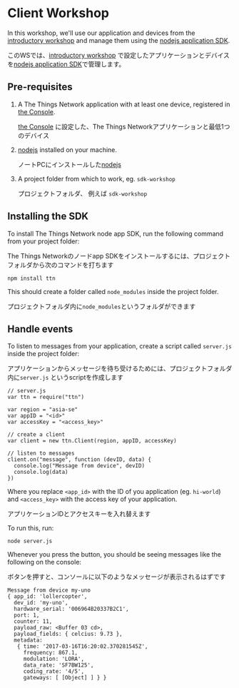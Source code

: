 
# Client Workshop

In this workshop, we'll use our application and devices from the [introductory
workshop](../) and manage them using the [nodejs application
SDK](https://github.com/TheThingsNetwork/node-app-sdk).

このWSでは、[introductory workshop](../) で設定したアプリケーションとデバイスを[nodejs application
SDK](https://github.com/TheThingsNetwork/node-app-sdk)で管理します。

## Pre-requisites

1. A The Things Network application with at least one device, registered in [the
   Console](https://console.thethingsnetwork.org).

   [the Console](https://console.thethingsnetwork.org) に設定した、The Things Networkアプリケーションと最低1つのデバイス
2. [nodejs](https://nodejs.org/en/) installed on your machine.

    ノートPCにインストールした[nodejs](https://nodejs.org/en/)
3. A project folder from which to work, eg. `sdk-workshop`

    プロジェクトフォルダ、 例えば `sdk-workshop`

## Installing the SDK

To install The Things Network node app SDK, run the following command from your project folder:

The Things Networkのノードapp SDKをインストールするには、プロジェクトフォルダから次のコマンドを打ちます

```
npm install ttn
```

This should create a folder called `node_modules` inside the project folder.

プロジェクトフォルダ内に`node_modules`というフォルダができます

## Handle events

To listen to messages from your application, create a script called `server.js` inside the project folder:

アプリケーションからメッセージを待ち受けるためには、プロジェクトフォルダ内に`server.js` というscriptを作成します

```
// server.js
var ttn = require("ttn")

var region = "asia-se"
var appID = "<id>"
var accessKey = "<access_key>"

// create a client
var client = new ttn.Client(region, appID, accessKey)

// listen to messages
client.on("message", function (devID, data) {
  console.log("Message from device", devID)
  console.log(data)
})
```

Where you replace `<app_id>` with the ID of you application (eg. `hi-world`)
and `<access_key>` with the access key of your application.

アプリケーションIDとアクセスキーを入れ替えます

To run this, run:

```
node server.js
```

Whenever you press the button, you should be seeing messages like the following
on the console:

ボタンを押すと、コンソールに以下のようなメッセージが表示されるはずです

```
Message from device my-uno
{ app_id: 'lollercopter',
  dev_id: 'my-uno',
  hardware_serial: '006964B20337B2C1',
  port: 1,
  counter: 11,
  payload_raw: <Buffer 03 cd>,
  payload_fields: { celcius: 9.73 },
  metadata:
   { time: '2017-03-16T16:20:02.370281545Z',
     frequency: 867.1,
     modulation: 'LORA',
     data_rate: 'SF7BW125',
     coding_rate: '4/5',
     gateways: [ [Object] ] } }
```
